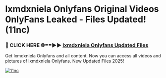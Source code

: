 # Ixmdxniela Onlyfans Original Videos 0nlyFans Leaked - Files Updated! (11nc)

<h3>🔴 CLICK HERE 🌐==►► <a href="https://tinyurl.com/ehrbuxhb" rel="nofollow">Ixmdxniela Onlyfans Updated Files</a></h3>

Get Ixmdxniela Onlyfans and all content. Now you can access all videos and pictures of Ixmdxniela Onlyfans. New Updated Files 2025!

[![11nc](https://i.imgur.com/lVYEuWS.gif)](https://tinyurl.com/ehrbuxhb)

